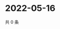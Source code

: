 # 2022-05-16

共 0 条

<!-- BEGIN WEIBO -->
<!-- 最后更新时间 Mon May 16 2022 03:11:08 GMT+0800 (China Standard Time) -->

<!-- END WEIBO -->
